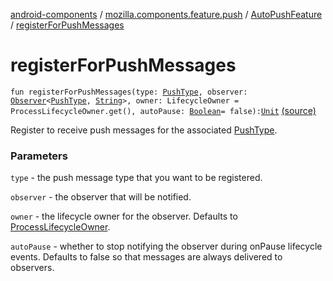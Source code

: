 [android-components](../../index.md) / [mozilla.components.feature.push](../index.md) / [AutoPushFeature](index.md) / [registerForPushMessages](./register-for-push-messages.md)

# registerForPushMessages

`fun registerForPushMessages(type: `[`PushType`](../-push-type/index.md)`, observer: `[`Observer`](../../mozilla.components.concept.push/-bus/-observer/index.md)`<`[`PushType`](../-push-type/index.md)`, `[`String`](https://kotlinlang.org/api/latest/jvm/stdlib/kotlin/-string/index.html)`>, owner: LifecycleOwner = ProcessLifecycleOwner.get(), autoPause: `[`Boolean`](https://kotlinlang.org/api/latest/jvm/stdlib/kotlin/-boolean/index.html)` = false): `[`Unit`](https://kotlinlang.org/api/latest/jvm/stdlib/kotlin/-unit/index.html) [(source)](https://github.com/mozilla-mobile/android-components/blob/master/components/feature/push/src/main/java/mozilla/components/feature/push/AutoPushFeature.kt#L202)

Register to receive push messages for the associated [PushType](../-push-type/index.md).

### Parameters

`type` - the push message type that you want to be registered.

`observer` - the observer that will be notified.

`owner` - the lifecycle owner for the observer. Defaults to [ProcessLifecycleOwner](#).

`autoPause` - whether to stop notifying the observer during onPause lifecycle events.
Defaults to false so that messages are always delivered to observers.
